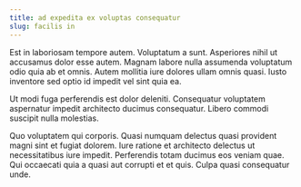 ```yaml
---
title: ad expedita ex voluptas consequatur
slug: facilis in
---
```


Est in laboriosam tempore autem. Voluptatum a sunt. Asperiores nihil ut accusamus dolor esse autem. Magnam labore nulla assumenda voluptatum odio quia ab et omnis. Autem mollitia iure dolores ullam omnis quasi. Iusto inventore sed optio id impedit vel sint quia ea.

Ut modi fuga perferendis est dolor deleniti. Consequatur voluptatem aspernatur impedit architecto ducimus consequatur. Libero commodi suscipit nulla molestias.

Quo voluptatem qui corporis. Quasi numquam delectus quasi provident magni sint et fugiat dolorem. Iure ratione et architecto delectus ut necessitatibus iure impedit. Perferendis totam ducimus eos veniam quae. Qui occaecati quia a quasi aut corrupti et et quis. Culpa quasi consequatur unde.
